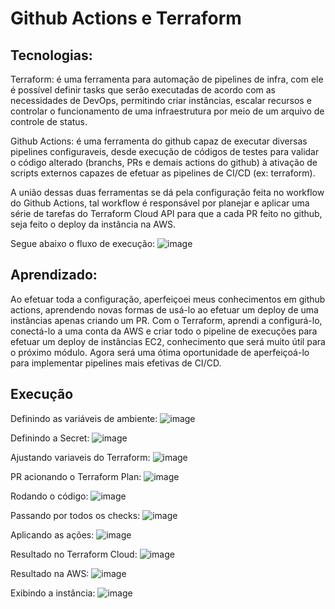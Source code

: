 # Github Actions e Terraform

## Tecnologias:
Terraform: é uma ferramenta para automação de pipelines de infra, com ele é possível definir tasks que serão executadas de acordo com as necessidades de DevOps, permitindo criar instâncias, escalar recursos e controlar o funcionamento de uma infraestrutura por meio de um arquivo de controle de status.

Github Actions: é uma ferramenta do github capaz de executar diversas pipelines configuraveis, desde execução de códigos de testes para validar o código alterado (branchs, PRs e demais actions do github) à ativação de scripts externos capazes de efetuar as pipelines de CI/CD (ex: terraform).

A união dessas duas ferramentas se dá pela configuração feita no workflow do Github Actions, tal workflow é responsável por planejar e aplicar uma série de tarefas do Terraform Cloud API para que a cada PR feito no github, seja feito o deploy da instância na AWS. 

Segue abaixo o fluxo de execução:
![image](https://github.com/FelipeSaadi/terraform-github-actions/assets/54749257/1c80bf00-55e9-43d5-aecc-4b398956ed4c)

## Aprendizado:
Ao efetuar toda a configuração, aperfeiçoei meus conhecimentos em github actions, aprendendo novas formas de usá-lo ao efetuar um deploy de uma instâncias apenas criando um PR. Com o Terraform, aprendi a configurá-lo, conectá-lo a uma conta da AWS e criar todo o pipeline de execuções para efetuar um deploy de instâncias EC2, conhecimento que será muito útil para o próximo módulo. Agora será uma ótima oportunidade de aperfeiçoá-lo para implementar pipelines mais efetivas de CI/CD.

## Execução 

Definindo as variáveis de ambiente:
![image](https://github.com/FelipeSaadi/terraform-github-actions/assets/54749257/ac1a95a2-234a-48db-a746-6de6c8112460)

Definindo a Secret:
![image](https://github.com/FelipeSaadi/terraform-github-actions/assets/54749257/eb03f850-2c7c-46f9-8371-00cbabab112d)

Ajustando variaveis do Terraform:
![image](https://github.com/FelipeSaadi/terraform-github-actions/assets/54749257/7a168f20-06b4-4b83-89e0-067c2fc8b8bf)

PR acionando o Terraform Plan:
![image](https://github.com/FelipeSaadi/terraform-github-actions/assets/54749257/2bb34656-aaf8-4629-95f2-4846523d261b)

Rodando o código:
![image](https://github.com/FelipeSaadi/terraform-github-actions/assets/54749257/b34954ce-6cf2-4d0d-802e-76d7202b1f91)

Passando por todos os checks:
![image](https://github.com/FelipeSaadi/terraform-github-actions/assets/54749257/877b6d4f-c250-4473-9eae-af9afbb98edd)

Aplicando as ações:
![image](https://github.com/FelipeSaadi/terraform-github-actions/assets/54749257/a0262948-a966-4997-a982-ff951c8fe180)

Resultado no Terraform Cloud:
![image](https://github.com/FelipeSaadi/terraform-github-actions/assets/54749257/c034fb98-081e-4fbd-b92d-ec08158160f6)

Resultado na AWS:
![image](https://github.com/FelipeSaadi/terraform-github-actions/assets/54749257/9be59099-2cdd-4a52-aae4-52abe4bba96c)

Exibindo a instância:
![image](https://github.com/FelipeSaadi/terraform-github-actions/assets/54749257/f576e834-78b9-4ac6-b3b0-fe882c5775fb)


